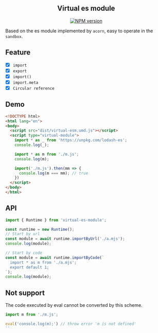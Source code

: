<div align="center">
<h2>Virtual es module</h2>

[![NPM version](https://img.shields.io/npm/v/virtual-es-module.svg?style=flat-square)](https://www.npmjs.com/package/virtual-es-module)

</div>

Based on the es module implemented by `acorn`, easy to operate in the `sandbox`.

## Feature

- [x] `import`
- [x] `export`
- [x] `import()`
- [x] `import.meta`
- [x] `Circular reference`

## Demo

```html
<!DOCTYPE html>
<html lang="en">
<body>
  <script src="dist/virtual-esm.umd.js"></script>
  <script type="virtual-module">
    import * as _ from 'https://unpkg.com/lodash-es';
    console.log(_);

    import * as m from './m.js';
    console.log(m);

    import('./m.js').then(mm => {
      console.log(m === mm); // true
    })
  </script>
</body>
</html>
```


## API

```js
import { Runtime } from 'virtual-es-module';

const runtime = new Runtime();
// Start by url
const module = await runtime.importByUrl('./a.mjs');
console.log(module);

// Start by code
const module = await runtime.importByCode(`
  import * as m from './a.mjs';
  export default 1;
`);
console.log(module);
```


## Not support

The code executed by eval cannot be converted by this scheme.

```js
import m from './m.js';

eval('console.log(m);') // throw error 'm is not defined'
``

